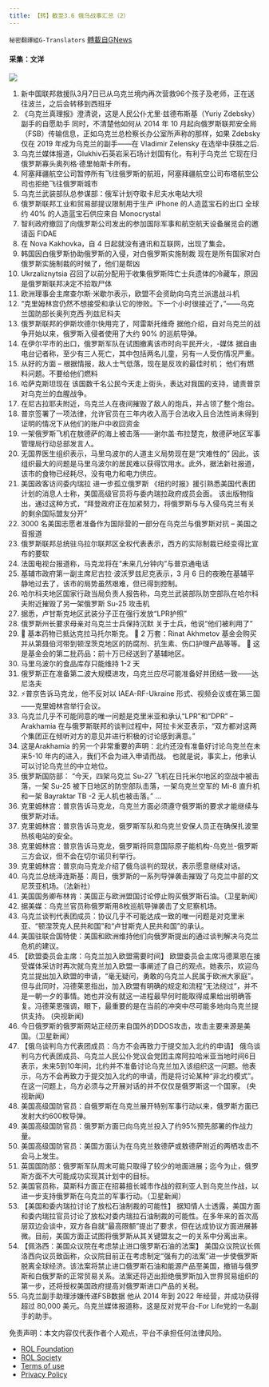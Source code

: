 ```yaml
---
title: 【转】截至3.6 俄乌战事汇总（2）
---
```

`秘密翻譯組G-Translators` [轉載自GNews](https://gnews.org/zh-hans/2118060/)

#### 采集：文洋
![](https://assets.gnews.org/wp-content/uploads/2022/03/cb597a76-30f5-46b0-9c94-4ae2119b0b1b-2.jpg)
1. 新中国联邦救援队3月7日已从乌克兰境内再次营救96个孩子及老师，正在送往波兰，之后会转移到西班牙
2. 《乌克兰真理报》澄清说，这是人民公仆尤里·兹德布斯基（Yuriy Zdebsky）副手的自愿助手
同时，不清楚他如何从 2014 年 10 月起向俄罗斯联邦安全局（FSB）传输信息，正如乌克兰总检察长办公室所声称的那样，如果 Zdebsky 仅在 2019 年成为乌克兰的副手——在 Vladimir Zelensky 在选举中获胜之后.
3. 乌克兰媒体报道，Glukhiv石英岩采石场计划国有化，有利于乌克兰
它现在归俄罗斯寡头奥列格·德里帕斯卡所有。
4. 阿塞拜疆航空公司暂停所有飞往俄罗斯的航班，阿塞拜疆航空公司布塔航空公司也拒绝飞往俄罗斯城市
5. 乌克兰武装部队总参谋部：俄军计划夺取卡尼夫水电站大坝
6. 俄罗斯联邦工业和贸易部提议限制用于生产 iPhone 的人造蓝宝石的出口
全球约 40% 的人造蓝宝石供应来自 Monocrystal
7. 智利政府撤回了向俄罗斯公司发出的参加国际军事和航空航天设备展览会的邀请函 FIDAE
8. 在 Nova Kakhovka，自 4 日起就没有通讯和互联网，出现了集会。
9. 韩国因白俄罗斯协助俄罗斯的入侵，对白俄罗斯实施制裁
现在是所有国家对白俄罗斯实施制裁的时候了，他们是帮凶
10. Ukrzaliznytsia 召回了以前分配用于收集俄罗斯阵亡士兵遗体的冷藏车，原因是俄罗斯联邦决定不拾取尸体
11. 欧洲理事会主席查尔斯·米歇尔表示，欧盟不会资助向乌克兰派遣战斗机
12. “克里姆林宫仍然不想接受和承认它的惨败。下一个小时很接近了，”——乌克兰国防部长奥列克西·列兹尼科夫
13. 俄罗斯联邦的伊斯坎德尔快用完了，阿雷斯托维奇
据他介绍，自对乌克兰的战争开始以来，俄罗斯入侵者使用了大约 90% 的巡航导弹。
14. 在伊尔平市的出口，俄罗斯军队在试图撤离该市时向平民开火，-媒体
据自由电台记者称，至少有三人死亡，其中包括两名儿童，另有一人受伤情况严重。
15. 从好的方面 – 根据情报，敌人士气低落，现在是反攻的最佳时机；
他们有燃料问题。不要给他们燃料
16. 哈萨克斯坦现在
该国数千名公民今天走上街头，表达对我国的支持，谴责普京对乌克兰的血腥战争。
17. 在尼古拉耶夫附近，乌克兰人在夜间摧毁了敌人的炮兵，并占领了整个炮台。
18. 普京签署了一项法律，允许官员在三年内收入高于合法收入且合法性尚未得到证明的情况下从他们的账户中收回资金
19. 一架俄罗斯飞机在敖德萨的海上被击落——谢尔盖·布拉楚克，敖德萨地区军事管理局行动总部发言人。
20. 无国界医生组织表示，马里乌波尔的人道主义局势现在是“灾难性的”
因此，该组织最大的问题是马里乌波尔的居民难以获得饮用水。此外，据法新社报道，该市的食物已经耗尽，没有电力和电力供应。
21. 美国政客访问委内瑞拉 进一步孤立俄罗斯
《纽约时报》援引熟悉美国代表团计划的消息人士称，美国高级官员将与委内瑞拉政府成员会面。
该出版物指出，通过这种方式，“拜登政府正在加紧努力，将俄罗斯与与入侵乌克兰有关的剩余国际盟友分开”
22. 3000 名美国志愿者准备作为国际营的一部分在乌克兰与俄罗斯对抗 – 美国之音报道
23. 俄罗斯联邦总统驻乌拉尔联邦区全权代表表示，西方的实际制裁已经变得比宣布的要软
24. 法国电视台报道称，马克龙将在“未来几分钟内”与普京通电话
25. 基辅市政府第一副主席尼古拉·波沃罗兹尼克表示，3 月 6 日的夜晚在基辅平静地过去了，该市的局势虽然艰难，但已得到控制。
26. 哈尔科夫地区国家行政当局负责人报告称，乌克兰武装部队防空部队在哈尔科夫附近摧毁了另一架俄罗斯 Su-25 攻击机
27. 据悉，卢甘斯克地区武装分子正在强行发放“LPR护照”
28. 俄罗斯州长要求母亲对乌克兰士兵保持沉默
关于士兵，他说“他们被利用了”
29. 💊 基本药物已抵达克拉马托尔斯克。
📍 2 万套：Rinat Akhmetov 基金会购买并从第聂伯河带到顿涅茨克地区的防腐剂、抗生素、伤口护理产品等等。
📍 这是基金会的第二批药品：前十万已经送到了基辅地区。
30. 马里乌波尔的食品库存只能维持 1-2 天
31. 俄罗斯正在准备第二波大规模进攻，乌克兰应尽可能准备好并团结一致——达尼洛夫
32. ⚡普京告诉马克龙，他不反对以 IAEA-RF-Ukraine 形式、视频会议或在第三国——克里姆林宫举行会议。
33. 乌克兰几乎不可能同意的唯一问题是克里米亚和承认“LPR”和“DPR” – Arakhamia
在与俄罗斯联邦的谈判过程中，阿拉卡米亚表示，“双方都对这两个集团正在倾听对方的意见并进行积极的讨论感到满意。”
34. 这是Arakhamia 的另一个非常重要的声明：北约还没有准备好讨论乌克兰在未来5-10 年内的进入，我们不会为进入申请而战。
也就是说，事实上，他承认可以讨论乌克兰的中立地位。
35. 俄罗斯国防部：
“今天，四架乌克兰 Su-27 飞机在日托米尔地区的空战中被击落，一架 Su-25 被下日地区的防空部队击落，一架乌克兰空军的 Mi-8 直升机和一架 Bayraktar TB -2 无人机也被击落。” …
36. 克里姆林宫：普京告诉马克龙，乌克兰方面必须遵守俄罗斯的要求才能继续与俄罗斯对话。
37. 克里姆林宫：普京告诉马克龙，俄罗斯军队和乌克兰安保人员正在确保扎波里热核电站的安全。
38. 克里姆林宫：普京告诉马克龙，俄罗斯将同意国际原子能机构-乌克兰-俄罗斯三方会议，但不会在切尔诺贝利举行。
39. 克里姆林宫：普京向马克龙介绍了俄乌谈判的现状，表示愿意继续对话。
40. 乌克兰总统泽连斯基：周日，俄罗斯的一系列导弹袭击摧毁了乌克兰中部的文尼茨亚机场。（法新社）
41. 美国国务卿布林肯：美国正与欧洲盟国讨论停止购买俄罗斯石油。（卫星新闻）
42. 据美媒：乌克兰官员称俄罗斯用8枚巡航导弹袭击了文尼察机场。
43. 乌克兰谈判代表团成员：协议几乎不可能达成一致的唯一问题是对克里米亚、“顿涅茨克人民共和国”和“卢甘斯克人民共和国”的承认。
44. 美国驻联合国特使：美国和欧洲维持他们向俄罗斯提出的通过谈判解决乌克兰危机的建议。
45. 【欧盟委员会主席：乌克兰加入欧盟需要时间】
欧盟委员会主席冯德莱恩在接受媒体采访时再次就乌克兰加入欧盟一事阐述了自己的观点。她表示，欢迎乌克兰提出加入欧盟的申请，“毫无疑问，勇敢的乌克兰人民属于欧洲大家庭”。但与此同时，冯德莱恩指出，加入欧盟有明确的规定和流程“无法绕过”，并不是一朝一夕的事情。她也并没有就这一进程最早何时能取得成果给出明确答复。冯德莱恩强调，眼下，最重要的是在当前的冲突中尽可能多地向乌克兰提供支持。 (央视新闻)
46. 今日俄罗斯的俄罗斯网站正经历来自国外的DDOS攻击，攻击主要来源是美国。（卫星新闻）
47. 【俄乌谈判乌方代表团成员：乌方不会再致力于提交加入北约的申请】
俄乌谈判乌方代表团成员、乌克兰人民公仆党议会党团主席阿拉哈米亚当地时间6日表示，未来5到10年间，北约并不准备讨论乌克兰加入该组织这一问题。他表示，乌方不会再致力于提交加入北约的申请，而是将讨论某种“非北约模式”。在这一问题上，乌方必须与之开展对话的并不仅仅是俄罗斯这一个国家。 (央视新闻)
48. 美国高级国防官员：自俄罗斯在乌克兰展开特别军事行动以来，俄罗斯方面已发射大约600枚导弹。
49. 美国高级国防官员：俄罗斯方面已向乌克兰投入了约95%预先部署的作战力量。
50. 美国高级国防官员：美国方面认为在乌克兰敖德萨或敖德萨附近的两栖攻击不会马上发生。
51. 英国国防部：俄罗斯军队周末可能只取得了较少的地面进展；迄今为止，俄罗斯方面不大可能成功实现其计划中的目标。
52. 美国官员称，莫斯科方面正在招募擅长城市作战的叙利亚人到乌克兰作战，以进一步支持俄罗斯在乌克兰的军事行动。（卫星新闻）
53. 【美国和委内瑞拉讨论了放松石油制裁的可能性】
据知情人士透露，美国方面和委内瑞拉官员讨论了放松对委内瑞拉石油制裁的可能性。在多年来的首次高层双边会谈中，双方各自就“最高限额”提出了要求，但在达成协议方面进展甚微。目前，美国方面正试图将俄罗斯从其关键盟友之一的关系中分离出来。
54. 【佩洛西：美国众议院在考虑禁止进口俄罗斯石油的法案】
美国众议院议长佩洛西向议员致函称，众议院目前正在考虑制定“强有力的法案”进一步使俄罗斯脱离全球经济。该法案将禁止进口俄罗斯石油和能源产品至美国，撤销与俄罗斯和白俄罗斯的正常贸易关系。法案还将迈出拒绝俄罗斯加入世界贸易组织的第一步，还将授权美国政府提高对俄罗斯进口产品的关税。
55. 乌克兰副手助理涉嫌传递FSB数据
他从 2014 年到 2022 年经营，并成功获得超过 80,000 美元。乌克兰媒体报道称，这是反对党平台-For Life党的一名副手的助手。


 

免责声明：本文内容仅代表作者个人观点，平台不承担任何法律风险。

- [ROL Foundation](https://rolfoundation.org/)
- [ROL Society](https://rolsociety.org/)
- [Terms of use](https://gnews.org/terms-of-use-3/)
- [Privacy Policy](https://gnews.org/privacy-policy/)
